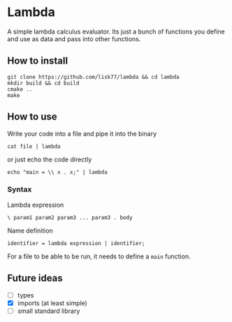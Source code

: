 # Lambda

A simple lambda calculus evaluator. Its just a bunch of functions you define and use as data and pass into other functions.

## How to install

```
git clone https://github.com/lisk77/lambda && cd lambda
mkdir build && cd build
cmake ..
make
```

## How to use

Write your code into a file and pipe it into the binary

```
cat file | lambda
```

or just echo the code directly

```
echo "main = \\ x . x;" | lambda
```

### Syntax

Lambda expression
```
\ param1 param2 param3 ... param3 . body
```

Name definition
```
identifier = lambda expression | identifier;
```

For a file to be able to be run, it needs to define a `main` function.

## Future ideas

- [ ] types
- [x] imports (at least simple)
- [ ] small standard library
